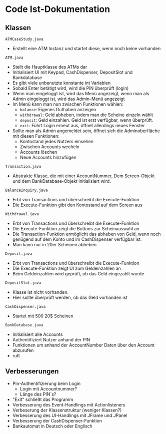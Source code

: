 # Code Ist-Dokumentation

## Klassen

`ATMCaseStudy.java`

- Erstellt eine ATM Instanz und startet diese, wenn noch keine vorhanden


`ATM.java`

- Stellt die Hauptklasse des ATMs dar
- Initialisiert UI mit Keypad, CashDispenser, DepositSlot und Bankdatabase
- Es gibt viele unbenutzte konstante int Variablen
- Sobald Enter betätigt wird, wird die PIN überprüft (login)
- Wenn man eingeloggt ist, wird das Menü angezeigt, wenn man als Admin eingeloggt ist, wird das Admin-Menü angezeigt
- Im Menü kann man nun zwischen Funktionen wählen:
    - `balance`: Eigenes Guthaben anzeigen
    - `withdrawal`: Geld abheben, indem man die Scheine einzeln wählt
    - `deposit`: Geld einzahlen. Geld ist erst verfügbar, wenn überprüft.
    - `exit`: Führt Login erneut aus, öffnet allerdings neues Fenster
- Sollte man als Admin angemeldet sein, öffnet sich die Adminoberfläche mit diesen Funktionen:  
    - Kontostand jedes Nutzers einsehen
    - Zwischen Accounts wecheln 
    - Accounts löschen 
    - Neue Accounts hinzufügen


`Transaction.java`

- Abstrakte Klasse, die mit einer AccountNummer, Dem Screen-Objekt und dem BankDatabase-Objekt initialisiert wird.


`BalanceInquiry.java`

- Erbt von Transactions und überschreibt die Execute-Funktion
- Die Execute-Funktion gibt den Kontostand auf dem Screen aus


`Withdrawal.java`

- Erbt von Transactions und überschreibt die Execute-Funktion
- Die Execute-Funktion zeigt die Buttons zur Scheinauswahl an
- Die Transaction-Funktion ermöglicht das abheben von Geld, wenn noch genügend auf dem Konto und im CashDispenser verfügbar ist.
- Man kann nur in 20er Scheinen abheben


`Deposit.java`

- Erbt von Transactions und überschreibt die Execute-Funktion
- Die Execute-Funktion zeigt UI zum Geldeinzahlen an
- Beim Geldeinzahlen wird geprüft, ob das Geld eingezahlt wurde


`DepositSlot.java`

- Klasse ist nicht vorhanden.
- Hier sollte überprüft werden, ob das Geld vorhanden ist


`CashDispenser.java`

- Startet mit 500 20$ Scheinen


`BankDatabase.java`

- Initialisiert alle Accounts
- Authentifiziert Nutzer anhand der PIN
- Funktionen um anhand der AccountNumber Daten über den Account abzurufen
- ruft


## Verbesserungen

- Pin-Authentifizierung beim Login
    - Login mit Accountnummer?
    - Länge des PIN`s?
- "Exit" schließt das Programm
- Verbesserung des Event-Handlings mit Actionlisteners
- Verbeserung der Klassenstruktur (weniger Klassen?)
- Verbesserung des UI-Handlings mit JFrame und JPanel
- Verbesserung der CashDispenser-Funktion
- Bankautomat in Deutsch oder Englisch
